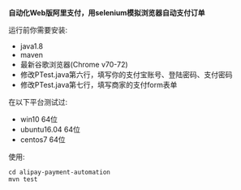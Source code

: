 **自动化Web版阿里支付，用selenium模拟浏览器自动支付订单**

运行前你需要安装:
- java1.8
- maven
- 最新谷歌浏览器(Chrome v70-72)
- 修改PTest.java第六行，填写你的支付宝账号、登陆密码、支付密码
- 修改PTest.java第七行，填写商家的支付form表单

在以下平台测试过:
- win10 64位
- ubuntu16.04 64位
- centos7 64位

使用:
```
cd alipay-payment-automation
mvn test
```
